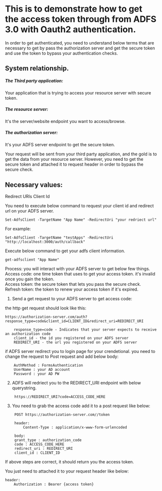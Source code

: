 # This is to demonstrate how to get the access token through from ADFS 3.0 with Oauth2 authentication.

In order to get authenticated, you need to understand below terms that are necessary to get by pass the authorization server and get the secure token and use the token to bypass your authentication checks.

## System relationship.

##### The Third party application: 
Your application that is trying to access your resource server with secure token.

##### The resource server: 
It's the server/website endpoint you want to access/browse.

##### The authorization server: 
It's your ADFS server endpoint to get the secure token.

Your request will be sent from your third party application, and the gold is to get the data from your resource server. However, you need to get the secure token and attached it to request header in order to bypass the secure check.

## Necessary values:

Redirect URIs
Client Id

You need to execute below command to request your client id and redirect url on your ADFS server.

    Set-AdfsClient -TargetName "App Name" -RedirectUri "your redriect url"

For example:
    
    Set-AdfsClient -TargetName "testApps" -RedirectUri "http://localhost:3000/auth/callback"


Execute below command to get your adfs client information.

    get-adfsclient "App Name"


Process:
you will interact with your ADFS server to get below few things.    
Access code: one time token that uses to get your access token. it's invalid once you gain the token.   
Access token: the secure token that lets you pass the secure check. 
Refresh token: the token to renew your access token if it's expired.    

1. Send a get request to your ADFS server to get access code:

the http get request should look like this:

    https://authorization-server.com/auth?response_type=code&client_id=CLIENT_ID&redirect_uri=REDIRECT_URI

        response_type=code - Indicates that your server expects to receive an authorization code
        client_id - the id you registered on your ADFS server
        REDIRECT_URI - the url you registered on your ADFS server

if ADFS server redirect you to login page for your crendetional. you need to change the request to Post request and add below body:

        AuthMethod : FormsAuthentication
        UserName : your AD account
        Password : your AD PW

2. ADFS will redriect you to the REDIRECT_URI endpoint with below querystring.


        https://REDIRECT_URI?code=ACCESS_CODE_HERE


3. You need to grab the access code add it to a post request like below:


        POST https://authorization-server.com//token

        header:
            Content-Type : application/x-www-form-urlencoded

        body:
        grant_type : authorization_code
        code : ACCESS_CODE_HERE 
        redirect_uri : REDIRECT_URI 
        client_id : CLIENT_ID

If above steps are correct, it should return you the access token.

You just need to attached it to your request header like below:

    header:
        Authorization : Bearer {access token}
